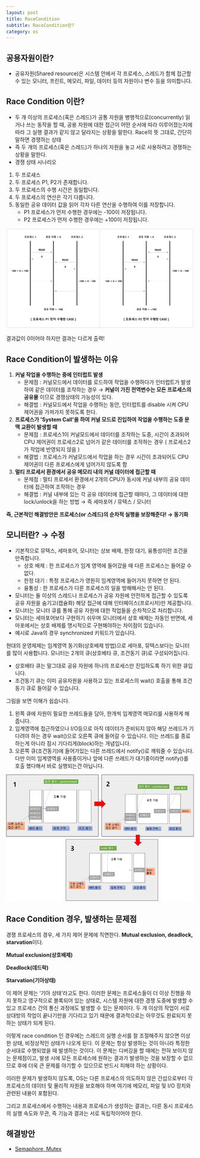 ```yaml
---
layout: post
title: RaceCondition
subtitle: RaceCondition란?
category: os
---
```



## 공용자원이란?

- 공유자원(Shared resource)은 시스템 안에서 각 프로세스, 스레드가 함께 접근할 수 있는 모니터, 프린트, 메모리, 파일, 데이터 등의 자원이나 변수 등을 의미합니다.

## Race Condition 이란?

- 두 개 이상의 프로세스(혹은 스레드)가 공통 자원을 병행적으로(concurrently) 읽거나 쓰는 동작을 할 때, 공용 자원에 대한 접근이 어떤 순서에 따라 이루어졌는지에 따라 그 실행 결과가 같지 않고 달라지는 상황을 말한다. Race의 뜻 그대로, 간단히 말하면 경쟁하는 상태
- 즉 두 개의 프로세스(혹은 스레드)가 하나의 자원을 놓고 서로 사용하려고 경쟁하는 상황을 말한다.
- 경쟁 상태 시나리오
1. 두 프로새스
2. 두 프로세스 P1, P2가 존재합니다.
3. 두 프로세스의 수행 시간은 동일합니다.
4. 두 프로세스의 연산은 각기 다릅니다.
5. 동일한 공유 데이터 값을 읽어 각자 다른 연산을 수행하여 이를 저장합니다.
    - P1 프로세스가 먼저 수행한 경우에는 -100이 저장됩니다.
    - P2 프로세스가 먼저 수행한 경우에는 +100이 저장됩니다.

![RaceCondition1.jpg](/img/post/RaceCondition1.jpg)

결과값이 0이어야 하지만 결과는 다르게 출력!

## Race Condition이 발생하는 이유

1. **커널 작업을 수행하는 중에 인터럽트 발생**
    - 문제점 : 커널모드에서 데이터를 로드하여 작업을 수행하다가 인터럽트가 발생하여 같은 데이터를 조작하는 경우 → **커널이 가진 전역변수는 모든 프로세스의 공유물**
    이므로 경쟁상태의 가능성이 있다.
    - 해결법 : 커널모드에서 작업을 수행하는 동안, 인터럽트를 disable 시켜 CPU 제어권을 가져가지 못하도록 한다.
2. **프로세스가 'System Call'을 하여 커널 모드로 진입하여 작업을 수행하는 도중 문맥 교환이 발생할 때**
    - 문제점 : 프로세스1이 커널모드에서 데이터를 조작하는 도중, 시간이 초과되어 CPU 제어권이 프로세스2로 넘어가 같은 데이터를 조작하는 경우 ( 프로세스2가 작업에 반영되지 않음 )
    - 해결법 : 프로세스가 커널모드에서 작업을 하는 경우 시간이 초과되어도 CPU 제어권이 다른 프로세스에게 넘어가지 않도록 함
3. **멀티 프로세서 환경에서 공유 메모리 내의 커널 데이터에 접근할 때**
    - 문제점 : 멀티 프로세서 환경에서 2개의 CPU가 동시에 커널 내부의 공유 데이터에 접근하여 조작하는 경우
    - 해결법 : 커널 내부에 있는 각 공유 데이터에 접근할 때마다, 그 데이터에 대한 lock/unlock을 하는 방법 → 즉 세마포어 / 뮤텍스 / 모니터

**즉, 근본적인 해결방안은 프로세스(or 스레드)의 순차적 실행을 보장해준다! → 동기화**

## 모니터란? → 수정

- 기본적으로 뮤텍스, 세마포어, 모니터는 상보 배제, 한정 대기, 융통성이란 조건을 만족합니다.
    - 상호 배제 : 한 프로세스가 임계 영역에 들어갔을 때 다른 프로세스는 들어갈 수 없다.
    - 한정 대기 : 특정 프로세스가 영원히 임계영역에 들어가지 못하면 안 된다.
    - 융통성 : 한 프로세스가 다른 프로세스의 일을 방해해서는 안 된다.
- 모니터는 둘 이상의 스레드나 프로세스가 공유 자원에 안전하게 접근할 수 있도록 공유 자원을 숨기고(캡슐화) 해당 접근에 대해 인터페이스(프로시저)만 제공합니다.
- 모니터는 모니터 큐를 통해 공유 자원에 대한 작업들을 순차적으로 처리합니다.
- 모니터는 세마포어보다 구현하기 쉬우며 모니터에서 상호 배제는 자동인 반면에, 세마포에서는 상호 배제를 명시적으로 구현해야하는 차이점이 있습니다.
- 예시로 Java의 경우 synchronized 키워드가 있습니다.

현대의 운영체제는 임계영역 동기화(상호배제 방법)으로 세마포, 뮤텍스보다는 모니터를 많이 사용합니다. 모니터는 2개의 큐(상호베타 큐, 조건동기 큐)로 구성되어집니다.

- 상호배타 큐는 말그대로 공유 자원에 하나의 프로세스만 진입하도록 하기 위한 큐입니다.
- 조건동기 큐는 이미 공유자원을 사용하고 있는 프로세스의 wait() 호출을 통해 조건동기 큐로 들어갈 수 있습니다.

그림을 보면 이해가 쉽습니다.

1. 왼쪽 큐에 자원이 필요한 쓰레드들을 담아, 한개씩 임계영역 메모리를 사용하게 해줍니다.
2. 임계영역에 접근하였으나 I/O등으로 아직 데이터가 준비되지 않아 해당 쓰레드가 기다려야 하는 경우 wait()으로 오른쪽 큐에 들어갈 수 있습니다. 이는 쓰레드를 종료하는게 아니라 잠시 기다리게(block)하는 개념입니다.
3. 오른쪽 큐(조건동기)에 들어가있는 다른 쓰레드에서 notify()로 깨워줄 수 있습니다. 다만 이미 임계영역을 사용중이거나 앞에 다른 쓰레드가 대기중이라면 notify()를 호출 했다해서 바로 실행되는건 아닙니다.

![RaceCondition2.png](/img/post/RaceCondition2.png)

## Race Condition 경우, 발생하는 문제점

경쟁 프로세스의 경우, 세 가지 제어 문제에 직면한다. **Mutual exclusion, deadlock, starvation**이다.

**Mutual exclusion(상호배제)**

**Deadlock(데드락)**

**Starvation(기아상태)**

이 제어 문제는 ‘기아 상태’라고도 한다. 이러한 문제는 프로세스들이 더 이상 진행을 하지 못하고 영구적으로 블록되어 있는 상태로, 시스템 자원에 대한 경쟁 도중에 발생할 수 있고 프로세스 간의 통신 과정에도 발생할 수 있는 문제이다. 두 개 이상의 작업이 서로 상대방의 작업이 끝나기만을 기다리고 있기 때문에 결과적으로는 아무것도 완료되지 못하는 상태가 되게 된다.

이렇게 race condition 인 경우에는 스레드의 실행 순서를 잘 조절해주지 않으면 이상한 상태, 비정상적인 상태가 나오게 된다. 이 문제는 항상 발생하는 것이 아니라 특정한 순서대로 수행되었을 때 발생하는 것이다. 이 문제는 디버깅을 할 때에는 전혀 보이지 않는 문제점이고, 발생 시에 모든 프로세스에 원하는 결과가 발생하는 것을 보장할 수 없으므로 후에 더욱 큰 문제를 야기할 수 있으므로 반드시 피해야 하는 상황이다.

이러한 문제가 발생하지 않도록, OS는 다른 프로세스의 의도하지 않은 간섭으로부터 각 프로세스의 데이터 및 물리적 자원을 보호해야 하며 여기에 메모리, 파일 및 I/O 장치와 관련된 내용이 포함된다.

그리고 프로세스에서 수행하는 내용과 프로세스가 생성하는 결과는, 다른 동시 프로세스의 실행 속도와 무관, 즉 기능과 결과는 서로 독립적이어야 한다.

## 해결방안
- [Semaphore, Mutex](https://pandamun.github.io/post/mutex-semaphore)
